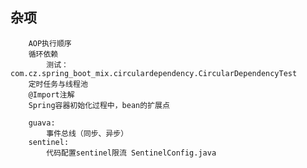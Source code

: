 ## 杂项

        AOP执行顺序
        循环依赖
            测试： com.cz.spring_boot_mix.circulardependency.CircularDependencyTest
        定时任务与线程池
        @Import注解
        Spring容器初始化过程中，bean的扩展点
        
        guava:
            事件总线（同步、异步）
        sentinel:
            代码配置sentinel限流 SentinelConfig.java
        